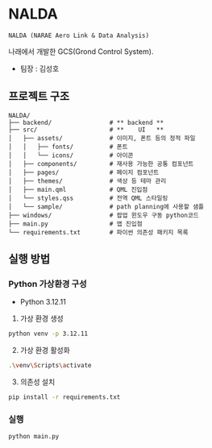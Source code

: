 # NALDA

    NALDA (NARAE Aero Link & Data Analysis)

나래에서 개발한 GCS(Grond Control System).<br>

- 팀장 : 김성호

## 프로젝트 구조

```
NALDA/
├── backend/                # ** backend **
├── src/                    # **    UI   **
│   ├── assets/             # 이미지, 폰트 등의 정적 파일
│   │   ├── fonts/          # 폰트
│   │   └── icons/          # 아이콘
│   ├── components/         # 재사용 가능한 공통 컴포넌트
│   ├── pages/              # 페이지 컴포넌트
│   ├── themes/             # 색상 등 테마 관리
│   ├── main.qml            # QML 진입점
│   └── styles.qss          # 전역 QML 스타일링
│   └── sample/             # path planning에 사용할 샘플
├── windows/                # 팝업 윈도우 구동 python코드
├── main.py                 # 앱 진입점
└── requirements.txt        # 파이썬 의존성 패키지 목록
```

## 실행 방법

### Python 가상환경 구성

- Python 3.12.11

1. 가상 환경 생성

```bash
python venv -p 3.12.11
```

2. 가상 환경 활성화

```bash
.\venv\Scripts\activate
```

3. 의존성 설치

```bash
pip install -r requirements.txt
```

### 실행 

```bash
python main.py
```


